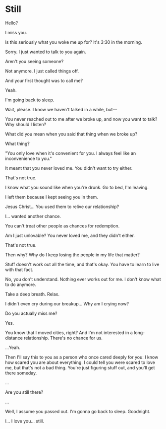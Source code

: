 # Still

Hello?

I miss you.

Is this seriously what you woke me up for? It's 3:30 in the morning.

Sorry. I just wanted to talk to you again.

Aren't you seeing someone?

Not anymore. I just called things off.

And your first thought was to call me?

Yeah.

I'm going back to sleep.

Wait, please. I know we haven't talked in a while, but&mdash;

You never reached out to me after we broke up, and now you want to talk? Why should I listen?

What did you mean when you said that thing when we broke up?

What thing?

"You only love when it's convenient for you. I always feel like an inconvenience to you."

It meant that you never loved me. You didn't want to try either.

That's not true.

I know what you sound like when you're drunk. Go to bed, I'm leaving.

I left them because I kept seeing you in them.

Jesus Christ&hellip; You used them to relive our relationship?

I&hellip; wanted another chance.

You can't treat other people as chances for redemption.

Am I just unlovable? You never loved me, and they didn't either.

That's not true.

Then why? Why do I keep losing the people in my life that matter?

Stuff doesn't work out all the time, and that's okay. You have to learn to live with that fact.

No, you don't understand. Nothing ever works out for me. I don't know what to do anymore.

Take a deep breath. Relax.

I didn't even cry during our breakup&hellip; Why am I crying now?

Do you actually miss me?

Yes.

You know that I moved cities, right? And I'm not interested in a long-distance relationship. There's no chance for us.

&hellip;Yeah.

Then I'll say this to you as a person who once cared deeply for you: I know how scared you are about everything. I could tell you were scared to love me, but that's not a bad thing. You're just figuring stuff out, and you'll get there someday.

&hellip;

Are you still there?

&hellip;

Well, I assume you passed out. I'm gonna go back to sleep. Goodnight.

I&hellip; I love you&hellip; still.
